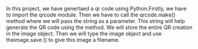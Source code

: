 In this project, we have genertaed a qr code  using Python.Firstly, we have to import the qrcode module. Then we have to call the qrcode.make() method where we will pass the string as a parameter. This string will help generate the QR code using the method. We will store the entire QR creation in the image object. Then we will type the image object and use theimage.save () to give this image a filename.
